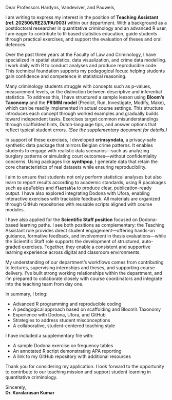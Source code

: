 Dear Professors Hardyns, Vandeviver, and Pauwels,

I am writing to express my interest in the position of **Teaching Assistant (ref. 202506/RE23/PA/003)** within our department. With a background as a postdoctoral researcher in quantitative criminology and an advanced R user, I am eager to contribute to R-based statistics education, guide students through practical exercises, and support the evaluation of theses and oral defences.

Over the past three years at the Faculty of Law and Criminology, I have specialized in spatial statistics, data visualization, and crime data modelling. I work daily with R to conduct analyses and produce reproducible code. This technical foundation supports my pedagogical focus: helping students gain confidence and competence in statistical reasoning.

Many criminology students struggle with concepts such as p-values, measurement levels, or the distinction between descriptive and inferential statistics. To address this, I have structured a sample lesson using **Bloom’s Taxonomy** and the **PRIMM model** (Predict, Run, Investigate, Modify, Make), which can be readily implemented in actual course settings. This structure introduces each concept through worked examples and gradually builds toward independent tasks. Exercises target common misunderstandings through scaffolded hints, Dutch-language tips, and answer options that reflect typical student errors. *(See the supplementary document for details.)*

In support of these exercises, I developed **crimsyndata**, a privacy-safe synthetic data package that mirrors Belgian crime patterns. It enables students to engage with realistic data scenarios—such as analyzing burglary patterns or simulating court outcomes—without confidentiality concerns. Using packages like **synthpop**, I generate data that retain the core characteristics of real datasets while ensuring reproducibility.

I aim to ensure that students not only perform statistical analyses but also learn to report results according to academic standards, using R pacakages such as apaTables and **`flextable`** to produce clear, publication-ready output. I have also explored integrating Dodona with Ufora, enabling interactive exercises with trackable feedback. All materials are organized through GitHub repositories with reusable scripts aligned with course modules.

I have also applied for the **Scientific Staff position** focused on Dodona-based learning paths. I see both positions as complementary: the Teaching Assistant role provides direct student engagement—offering hands-on guidance, formative feedback, and involvement in thesis evaluations—while the Scientific Staff role supports the development of structured, auto-graded exercises. Together, they enable a consistent and supportive learning experience across digital and classroom environments.

My understanding of our department’s workflows comes from contributing to lectures, supervising internships and theses, and supporting course delivery. I’ve built strong working relationships within the department, and I’m prepared to collaborate closely with course coordinators and integrate into the teaching team from day one.

In summary, I bring:
- Advanced R programming and reproducible coding  
- A pedagogical approach based on scaffolding and Bloom’s Taxonomy  
- Experience with Dodona, Ufora, and GitHub  
- Strategies to address student misconceptions  
- A collaborative, student-centered teaching style

I have included a supplementary file with:
- A sample Dodona exercise on frequency tables  
- An annotated R script demonstrating APA reporting  
- A link to my GitHub repository with additional resources

Thank you for considering my application. I look forward to the opportunity to contribute to our teaching mission and support student learning in quantitative criminology.

Sincerely,  
**Dr. Kuralarasan Kumar**
